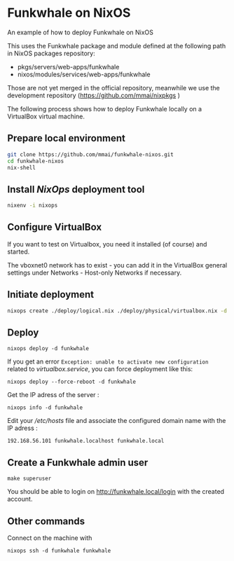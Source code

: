# Funkwhale on NixOS

An example of how to deploy Funkwhale on NixOS

This uses the Funkwhale package and module defined at the following path in NixOS packages repository:
- pkgs/servers/web-apps/funkwhale
- nixos/modules/services/web-apps/funkwhale

Those are not yet merged in the official repository, meanwhile we use the development repository (https://github.com/mmai/nixpkgs )

The following process shows how to deploy Funkwhale locally on a VirtualBox virtual machine.

## Prepare local environment 

```bash
git clone https://github.com/mmai/funkwhale-nixos.git
cd funkwhale-nixos
nix-shell
```

## Install _NixOps_ deployment tool

```bash
nixenv -i nixops
```

## Configure VirtualBox

If you want to test on Virtualbox, you need it installed (of course) and started.

The vboxnet0 network has to exist - you can add it in the VirtualBox general settings under Networks - Host-only Networks if necessary.

## Initiate deployment

```bash
nixops create ./deploy/logical.nix ./deploy/physical/virtualbox.nix -d funkwhale
```

## Deploy

```
nixops deploy -d funkwhale
```

If you get an error `Exception: unable to activate new configuration` related to _virtualbox.service_, you can force deployment like this: 

```
nixops deploy --force-reboot -d funkwhale
```

Get the IP adress of the server :
```
nixops info -d funkwhale
```

Edit your _/etc/hosts_ file and associate the configured domain name with the IP adress :
```
192.168.56.101 funkwhale.localhost funkwhale.local
```

## Create a Funkwhale admin user

```
make superuser
```

You should be able to login on http://funkwhale.local/login with the created account.

## Other commands

Connect on the machine with
```
nixops ssh -d funkwhale funkwhale
```

